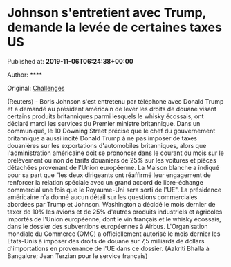 
# Johnson s'entretient avec Trump, demande la levée de certaines taxes US

Published at: **2019-11-06T06:24:38+00:00**

Author: ****

Original: [Challenges](https://www.challenges.fr/monde/johnson-s-entretient-avec-trump-demande-la-levee-de-certaines-taxes-us_683335)

(Reuters) - Boris Johnson s'est entretenu par téléphone avec Donald Trump et a demandé au président américain de lever les droits de douane visant certains produits britanniques parmi lesquels le whisky écossais, ont déclaré mardi les services du Premier ministre britannique.
Dans un communiqué, le 10 Downing Street précise que le chef du gouvernement britannique a aussi incité Donald Trump à ne pas imposer de taxes douanières sur les exportations d'automobiles britanniques, alors que l'administration américaine doit se prononcer dans le courant du mois sur le prélèvement ou non de tarifs douaniers de 25% sur les voitures et pièces détachées provenant de l'Union européenne.
La Maison blanche a indiqué pour sa part que "les deux dirigeants ont réaffirmé leur engagement de renforcer la relation spéciale avec un grand accord de libre-échange commercial une fois que le Royaume-Uni sera sorti de l'UE".
La présidence américaine n'a donné aucun détail sur les questions commerciales abordées par Trump et Johnson.
Washington a décidé le mois dernier de taxer de 10% les avions et de 25% d'autres produits industriels et agricoles importés de l'Union européenne, dont le vin français et le whisky écossais, dans le dossier des subventions européennes à Airbus.
L'Organisation mondiale du Commerce (OMC) a officiellement autorisé le mois dernier les Etats-Unis à imposer des droits de douane sur 7,5 milliards de dollars d'importations en provenance de l'UE dans ce dossier.
(Aakriti Bhalla à Bangalore; Jean Terzian pour le service français)
